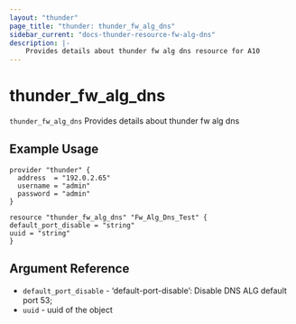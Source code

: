 ```yaml
---
layout: "thunder"
page_title: "thunder: thunder_fw_alg_dns"
sidebar_current: "docs-thunder-resource-fw-alg-dns"
description: |-
	Provides details about thunder fw alg dns resource for A10
---
```


# thunder\_fw\_alg\_dns

`thunder_fw_alg_dns` Provides details about thunder fw alg dns
## Example Usage


```hcl
provider "thunder" {
  address  = "192.0.2.65"
  username = "admin"
  password = "admin"
}

resource "thunder_fw_alg_dns" "Fw_Alg_Dns_Test" {
default_port_disable = "string"
uuid = "string"
}

```

## Argument Reference

* `default_port_disable` - ‘default-port-disable’: Disable DNS ALG default port 53;
* `uuid` - uuid of the object

